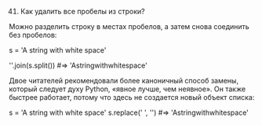 41. Как удалить все пробелы из строки?

Можно разделить строку в местах пробелов, а затем снова соединить без пробелов:

s = 'A string with white space'

''.join(s.split())
#=> 'Astringwithwhitespace'

Двое читателей рекомендовали более каноничный способ замены, который следует духу Python, «явное лучше, чем 
неявное». Он также быстрее работает, потому что здесь не создается новый объект списка:

s = 'A string with white space'
s.replace(' ', '')
#=> 'Astringwithwhitespace'
